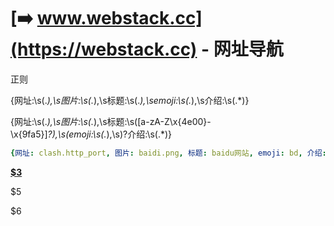[➡️ www.webstack.cc](https://webstack.cc) - 网址导航
===


正则

{网址:\s(.*),\s图片:\s(.*),\s标题:\s(.*),\semoji:\s(.*),\s介绍:\s(.*)}

{网址:\s(.*),\s图片:\s(.*),\s标题:\s([a-zA-Z\x{4e00}-\x{9fa5}]*?),\s(emoji:\s(.*),\s)?介绍:\s(.*)}


``` yaml
{网址: clash.http_port, 图片: baidi.png, 标题: baidu网站, emoji: bd, 介绍: 八度介绍}
```


<div class="col-sm-3">
    <div class="xe-widget xe-conversations box2 label-info"
        onclick="window.open('$1', '_blank')"
        data-toggle="tooltip" data-placement="bottom" title=""
        data-original-title="$1">
        <div class="xe-comment-entry"> <a class="xe-user-img"> <img
                    data-src="../assets/images/logos/$2" class="lozad img-circle" width="40">
            </a> <span class="label label-info" data-toggle="tooltip" data-placement="left" title=""
                data-original-title="Hello I am a Tooltip"></span>
            <div class="xe-comment"> <a href="#" class="xe-user-name overflowClip_1">
                    <strong>$3</strong> </a>
                <p class="overflowKeyword">$5</p>
                <p class="overflowClip_2">$6</p>
            </div>
        </div>
    </div>
</div>
